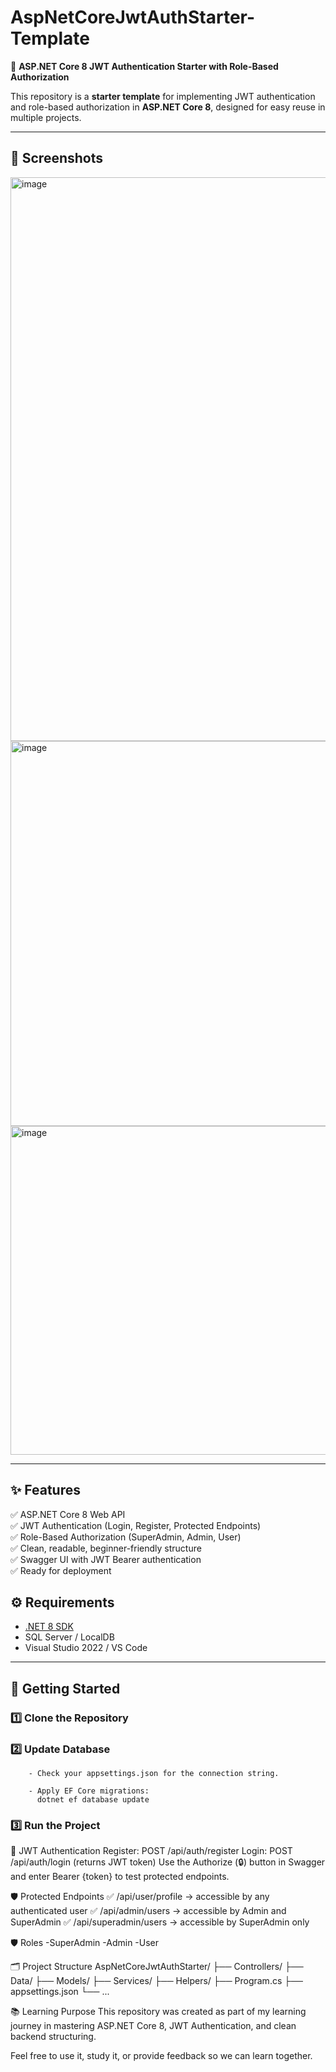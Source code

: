 # AspNetCoreJwtAuthStarter-Template

🚀 **ASP.NET Core 8 JWT Authentication Starter with Role-Based Authorization**

This repository is a **starter template** for implementing JWT authentication and role-based authorization in **ASP.NET Core 8**, designed for easy reuse in multiple projects.

---
## 📸 Screenshots
<img width="1829" height="902" alt="image" src="https://github.com/user-attachments/assets/5398a06e-b80e-40c5-b806-c57de8cf7f48" />
<img width="1830" height="616" alt="image" src="https://github.com/user-attachments/assets/64fb9611-c586-4bf3-b212-2604a78787db" />
<img width="988" height="526" alt="image" src="https://github.com/user-attachments/assets/0d5d2400-c194-4dca-8015-cebede7725f7" />


---
## ✨ Features

✅ ASP.NET Core 8 Web API  
✅ JWT Authentication (Login, Register, Protected Endpoints)  
✅ Role-Based Authorization (SuperAdmin, Admin, User)  
✅ Clean, readable, beginner-friendly structure  
✅ Swagger UI with JWT Bearer authentication  
✅ Ready for deployment

## ⚙️ Requirements

- [.NET 8 SDK](https://dotnet.microsoft.com/download)
- SQL Server / LocalDB
- Visual Studio 2022 / VS Code

---

## 🚀 Getting Started

### 1️⃣ Clone the Repository
### 2️⃣ Update Database
        - Check your appsettings.json for the connection string.
        
        - Apply EF Core migrations:
          dotnet ef database update
### 3️⃣ Run the Project

🔐 JWT Authentication
Register: POST /api/auth/register
Login: POST /api/auth/login (returns JWT token)
Use the Authorize (🔒) button in Swagger and enter Bearer {token} to test protected endpoints.

🛡️ Protected Endpoints
✅ /api/user/profile → accessible by any authenticated user
✅ /api/admin/users → accessible by Admin and SuperAdmin
✅ /api/superadmin/users → accessible by SuperAdmin only


🛡️ Roles
-SuperAdmin
-Admin
-User

🗂️ Project Structure
AspNetCoreJwtAuthStarter/
 ├── Controllers/
 ├── Data/
 ├── Models/
 ├── Services/
 ├── Helpers/
 ├── Program.cs
 ├── appsettings.json
 └── ...

 📚 Learning Purpose
This repository was created as part of my learning journey in mastering ASP.NET Core 8, JWT Authentication, and clean backend structuring.

Feel free to use it, study it, or provide feedback so we can learn together.


